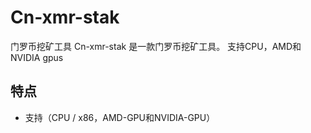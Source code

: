 # Cn-xmr-stak
门罗币挖矿工具
Cn-xmr-stak 是一款门罗币挖矿工具。 支持CPU，AMD和NVIDIA gpus
## 特点
* 支持（CPU / x86，AMD-GPU和NVIDIA-GPU）
